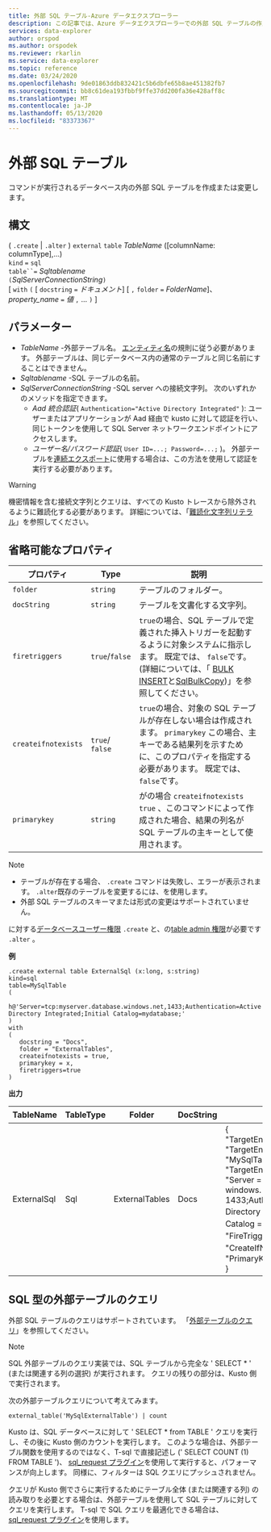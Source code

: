 ```yaml
---
title: 外部 SQL テーブル-Azure データエクスプローラー
description: この記事では、Azure データエクスプローラーでの外部 SQL テーブルの作成について説明します。
services: data-explorer
author: orspod
ms.author: orspodek
ms.reviewer: rkarlin
ms.service: data-explorer
ms.topic: reference
ms.date: 03/24/2020
ms.openlocfilehash: 9de01863ddb832421c5b6dbfe65b8ae451382fb7
ms.sourcegitcommit: bb8c61dea193fbbf9ffe37dd200fa36e428aff8c
ms.translationtype: MT
ms.contentlocale: ja-JP
ms.lasthandoff: 05/13/2020
ms.locfileid: "83373367"
---
```

# <a name="external-sql-table"></a>外部 SQL テーブル

コマンドが実行されるデータベース内の外部 SQL テーブルを作成または変更します。  

## <a name="syntax"></a>構文

( `.create`  |  `.alter` ) `external` `table` *TableName* ([columnName: columnType],...)  
`kind` `=` `sql`  
`table``=` *Sqltablename*  
`(`*SqlServerConnectionString*`)`  
[ `with` `(` [ `docstring` `=` *ドキュメント*] [ `,` `folder` `=` *FolderName*]、 *property_name* `=` *値* `,` ... `)` ]

## <a name="parameters"></a>パラメーター

* *TableName* -外部テーブル名。 [エンティティ名](../query/schema-entities/entity-names.md)の規則に従う必要があります。 外部テーブルは、同じデータベース内の通常のテーブルと同じ名前にすることはできません。
* *Sqltablename* -SQL テーブルの名前。
* *SqlServerConnectionString* -SQL server への接続文字列。 次のいずれかのメソッドを指定できます。 
  * *Aad 統合認証*( `Authentication="Active Directory Integrated"` ): ユーザーまたはアプリケーションが Aad 経由で kusto に対して認証を行い、同じトークンを使用して SQL Server ネットワークエンドポイントにアクセスします。
  * *ユーザー名/パスワード認証*( `User ID=...; Password=...;` )。 外部テーブルを[連続エクスポート](data-export/continuous-data-export.md)に使用する場合は、この方法を使用して認証を実行する必要があります。 

> [!WARNING]
> 機密情報を含む接続文字列とクエリは、すべての Kusto トレースから除外されるように難読化する必要があります。 詳細については、「[難読化文字列リテラル](../query/scalar-data-types/string.md#obfuscated-string-literals)」を参照してください。

## <a name="optional-properties"></a>省略可能なプロパティ

| プロパティ            | Type            | 説明                          |
|---------------------|-----------------|---------------------------------------------------------------------------------------------------|
| `folder`            | `string`        | テーブルのフォルダー。                  |
| `docString`         | `string`        | テーブルを文書化する文字列。      |
| `firetriggers`      | `true`/`false`  | `true`の場合、SQL テーブルで定義された挿入トリガーを起動するように対象システムに指示します。 既定では、 `false`です。 (詳細については、「 [BULK INSERT](https://msdn.microsoft.com/library/ms188365.aspx)と[SqlBulkCopy](https://msdn.microsoft.com/library/system.data.sqlclient.sqlbulkcopy(v=vs.110).aspx))」を参照してください。 |
| `createifnotexists` | `true`/ `false` | `true`の場合、対象の SQL テーブルが存在しない場合は作成されます。 `primarykey` この場合、主キーである結果列を示すために、このプロパティを指定する必要があります。 既定では、 `false`です。  |
| `primarykey`        | `string`        | がの場合 `createifnotexists` `true` 、このコマンドによって作成された場合、結果の列名が SQL テーブルの主キーとして使用されます。                  |

> [!NOTE]
> * テーブルが存在する場合、 `.create` コマンドは失敗し、エラーが表示されます。 `.alter`既存のテーブルを変更するには、を使用します。 
> * 外部 SQL テーブルのスキーマまたは形式の変更はサポートされていません。 

に対する[データベースユーザー権限](../management/access-control/role-based-authorization.md) `.create` と、の[table admin 権限](../management/access-control/role-based-authorization.md)が必要です `.alter` 。 
 
**例** 

```kusto
.create external table ExternalSql (x:long, s:string) 
kind=sql
table=MySqlTable
( 
   h@'Server=tcp:myserver.database.windows.net,1433;Authentication=Active Directory Integrated;Initial Catalog=mydatabase;'
)
with 
(
   docstring = "Docs",
   folder = "ExternalTables", 
   createifnotexists = true,
   primarykey = x,
   firetriggers=true
)  
```

**出力**

| TableName   | TableType | Folder         | DocString | プロパティ                            |
|-------------|-----------|----------------|-----------|---------------------------------------|
| ExternalSql | Sql       | ExternalTables | Docs      | {<br>  "TargetEntityKind": "sqltable" ",<br>  "TargetEntityName": "MySqlTable",<br>  "TargetEntityConnectionString": "Server = tcp: database. windows. net, 1433;Authentication = Active Directory Integrated、Initial Catalog = mydatabase; "、<br>  "FireTriggers": true、<br>  "CreateIfNotExists": true、<br>  "PrimaryKey": "x"<br>} |

## <a name="querying-an-external-table-of-type-sql"></a>SQL 型の外部テーブルのクエリ 

外部 SQL テーブルのクエリはサポートされています。 「[外部テーブルのクエリ](../../data-lake-query-data.md)」を参照してください。 

> [!Note]
> SQL 外部テーブルのクエリ実装では、SQL テーブルから完全な ' SELECT * ' (または関連する列の選択) が実行されます。 クエリの残りの部分は、Kusto 側で実行されます。 

次の外部テーブルクエリについて考えてみます。 

```kusto
external_table('MySqlExternalTable') | count
```

Kusto は、SQL データベースに対して ' SELECT * from TABLE ' クエリを実行し、その後に Kusto 側のカウントを実行します。 このような場合は、外部テーブル関数を使用するのではなく、T-sql で直接記述し (' SELECT COUNT (1) FROM TABLE ')、 [sql_request プラグイン](../query/sqlrequestplugin.md)を使用して実行すると、パフォーマンスが向上します。 同様に、フィルターは SQL クエリにプッシュされません。  

クエリが Kusto 側でさらに実行するためにテーブル全体 (または関連する列) の読み取りを必要とする場合は、外部テーブルを使用して SQL テーブルに対してクエリを実行します。 T-sql で SQL クエリを最適化できる場合は、 [sql_request プラグイン](../query/sqlrequestplugin.md)を使用します。
